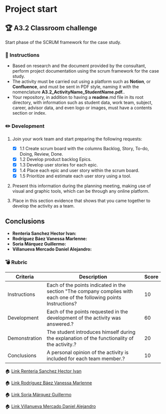 # Project start

## :trophy: A3.2 Classroom challenge

Start phase of the SCRUM framework for the case study.

### :blue_book: Instructions

- Based on research and the document provided by the consultant, perform project documentation using the scrum framework for the case study.
- The activity must be carried out using a platform such as **Notion**, or **Confluence**, and must be sent in PDF style, naming it with the nomenclature **A3.2_ActivityName_StudentName.pdf.**.
- Your repository, in addition to having a **readme**.md file in its root directory, with information such as student data, work team, subject, career, advisor data, and even logo or images, must have a contents section or index.


### :pencil2: Development

1. Join your work team and start preparing the following requests:
   - [x] 1.1 Create scrum board with the columns Backlog, Story, To-do, Doing, Review, Done.
   - [x] 1.2 Develop product backlog Epics.
   - [x] 1.3 Develop user stories for each epic.
   - [x] 1.4 Place each epic and user story within the scrum board.
   - [x] 1.5 Prioritize and estimate each user story using a tool.

2. Present this information during the planning meeting, making use of visual and graphic tools, which can be through any online platform.

3. Place in this section evidence that shows that you came together to develop the activity as a team.

## Conclusions 
*  **Renteria Sanchez Hector Ivan:** 
*  **Rodríguez Báez Vanessa Marlenne:** 
*  **Soria Márquez Guillermo:** 
*  **Villanueva Mercado Daniel Alejandro:** 


### :bomb: Rubric

| Criteria     | Description                                                                                  | Score |
| ------------- | -------------------------------------------------------------------------------------------- | ------- |
| Instructions | Each of the points indicated in the section "The company complies with each one of the following points Instructions?            | 10      |  
| Development    | Each of the points requested in the development of the activity was answered.?     | 60      |
| Demonstration  | The student introduces himself during the explanation of the functionality of the activity.?            | 20      |
| Conclusions  | A personal opinion of the activity is included for each team member.? | 10      |

:house: [Link Renteria Sanchez Hector Ivan](https://github.com/IvanRenteria/Analisis-Avanzado-de-Software)

:house: [Link Rodríguez Báez Vanessa Marlenne](https://github.com/vanessamRodriguez/Analisis-Avanzado-de-Software)

:house: [Link Soria Márquez Guillermo](https://github.com/GuillermoSoria97/Analisis_Avanzado_de_Software)

:house: [Link Villanueva Mercado Daniel Alejandro](https://github.com/Dany305/Analisis-Avanzado-de-Software)